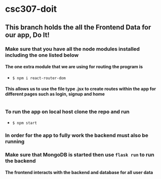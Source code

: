 # csc307-doit
## This branch holds the all the Frontend Data for our app, Do It!

### Make sure that you have all the node modules installed including the one listed below

#### The one extra module that we are using for routing the program is
* ```$ npm i react-router-dom ```
#### This allows us to use the file type .jsx to create routes within the app for different pages such as login, signup and home
#

### To run the app on local host clone the repo and run
* ```$ npm start```

### In order for the app to fully work the backend must also be running
### Make sure that MongoDB is started then use ```flask run``` to run the backend
#### The frontend interacts with the backend and database for all user data

### 